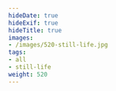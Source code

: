 ```yaml
---
hideDate: true
hideExif: true
hideTitle: true
images:
- /images/520-still-life.jpg
tags:
- all
- still-life
weight: 520
---
```

